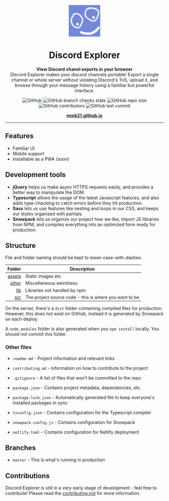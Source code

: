 <p align="center">
  <img src="assets/logo-alt-smile.png" alt="Discord Explorer logo" width="100" height="100">
</p>

<h1 align="center">Discord Explorer</h1>

<p align="center">
  <strong>View Discord chanel exports in your browser</strong>
  <br>
  Discord Explorer makes your discord channels portable! Export a single channel or whole server without violating Discord's ToS, upload it, and browse through your message history using a familiar but powerful interface.
</p>

<p align="center">
    <img alt="GitHub" src="https://img.shields.io/github/license/MMK21Hub/mmk21hub.github.io">
    <img alt="GitHub branch checks state" src="https://img.shields.io/github/checks-status/MMK21Hub/mmk21hub.github.io/main">
    <img alt="GitHub repo size" src="https://img.shields.io/github/repo-size/MMK21Hub/mmk21hub.github.io">
    <img alt="GitHub contributors" src="https://img.shields.io/github/contributors/MMK21Hub/MMK21Hub.github.io">
    <img alt="GitHub last commit" src="https://img.shields.io/github/last-commit/MMK21Hub/mmk21hub.github.io">
</p>

<p align="center"><b><a href="https://mmk21.github.io/">mmk21.github.io</a></b></p>

---

## Features

- Familiar UI
- Mobile support
- Installable as a PWA (soon)

## Development tools

- **jQuery** helps us make async HTTPS requests easily, and provides a better way to manipulate the DOM.
- **Typescript** allows the usage of the latest Javascript features, and also adds type-checking to catch errors before they hit production.
- **Sass** lets us use features like nesting and loops in our CSS, and keeps our styles organized with partials.
- **Snowpack** lets us organize our project how we like, import JS libraries from NPM, and compiles everything into an optimized form ready for production.

## Structure

File and folder naming should be kept to lower-case-with-dashes.

|           Folder | Description                                            |
| ---------------: | ------------------------------------------------------ |
| [assets](assets) | Static images etc                                      |
|   [other](other) | Miscellaneous weirdness                                |
|    [lib](dinner) | Libraries not handled by npm                           |
|       [src](src) | The project source code - this is where you want to be |

On the server, there's a `dist` folder containing compiled files for production. However, this does not exist on GitHub, instead it is generated by Snowpack on each deploy.

A `node_modules` folder is also generated when you `npm install` locally. You should not commit this folder.

### Other files

- `readme.md` - Project information and relevant links
- `contributing.md` - Information on how to contribute to the project
- `.gitignore` - A list of files that won't be committed to the repo

- `package.json` - Contains project metadata, dependencies, etc.
- `package-lock.json` - Automatically generated file to keep everyone's installed packages in sync

- `tsconfig.json` - Contains configuration for the Typescript compiler
- `snowpack.config.js` - Contains configuration for Snowpack
- `netlify.toml` - Contains configuration for Netlify deployment

## Branches

- `master` - This is what's running in production

## Contributions

Discord Explorer is still in a very early stage of development - feel free to contribute! Please read the [contributing.md](contributing.md) for more information.
